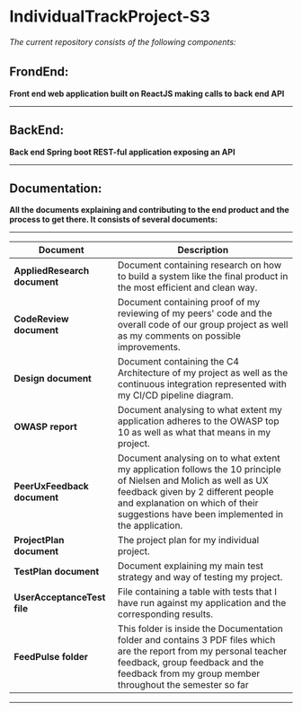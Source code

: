 # IndividualTrackProject-S3
###### The current repository consists of the following components:

## FrondEnd:
**Front end web application built on ReactJS making calls to back end API**
****

## BackEnd:
**Back end Spring boot REST-ful application exposing an API**
****

## Documentation:
**All the documents explaining and contributing to the end product and the process to get there.
It consists of several documents:**
****

| Document                     | Description                                                                                                                                                                                                                                   |
|------------------------------|-----------------------------------------------------------------------------------------------------------------------------------------------------------------------------------------------------------------------------------------------|
| **AppliedResearch document** | Document containing research on how to build a system like the final product in the most efficient and clean way.                                                                                                                             |
| **CodeReview document**      | Document containing proof of my reviewing of my peers' code and the overall code of our group project as well as my comments on possible improvements.                                                                                        |
| **Design document**          | Document containing the C4 Architecture of my project as well as the continuous integration represented with my CI/CD pipeline diagram.                                                                                                       |
| **OWASP report**             | Document analysing to what extent my application adheres to the OWASP top 10 as well as what that means in my project.                                                                                                                        |
| **PeerUxFeedback document**  | Document analysing on to what extent my application follows the 10 principle of Nielsen and Molich as well as UX feedback given by 2 different people and explanation on which of their suggestions have been implemented in the application. |
| **ProjectPlan document**     | The project plan for my individual project.                                                                                                                                                                                                   |
| **TestPlan document**        | Document explaining my main test strategy and way of testing my project.                                                                                                                                                                      |
| **UserAcceptanceTest file**  | File containing a table with tests that I have run against my application and the corresponding results.                                                                                                                                      |
| **FeedPulse folder**         | This folder is inside the Documentation folder and contains 3 PDF files which are the report from my personal teacher feedback, group feedback and the feedback from my group member throughout the semester so far                                                                  |
****
